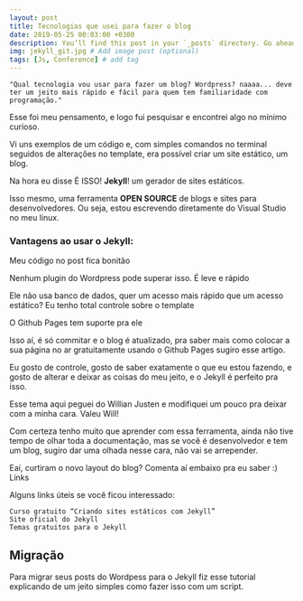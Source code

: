 ```yaml
---
layout: post
title: Tecnologias que usei para fazer o blog
date: 2019-05-25 00:03:00 +0300
description: You’ll find this post in your `_posts` directory. Go ahead and edit it and re-build the site to see your changes. # Add post description (optional)
img: jekyll_git.jpg # Add image post (optional)
tags: [Js, Conference] # add tag
---
```

    "Qual tecnologia vou usar para fazer um blog? Wordpress? naaaa... deve ter um jeito mais rápido e fácil para quem tem familiaridade com programação."

Esse foi meu pensamento, e logo fui pesquisar e encontrei algo no mínimo curioso.

Vi uns exemplos de um código e, com simples comandos no terminal seguidos de alterações no template, era possível criar um site estático, um blog.

Na hora eu disse É ISSO! **Jekyll**! um gerador de sites estáticos.

Isso mesmo, uma ferramenta **OPEN SOURCE** de blogs e sites para desenvolvedores. Ou seja, estou escrevendo diretamente do Visual Studio no meu linux.

### Vantagens ao usar o Jekyll:

Meu código no post fica bonitão

Nenhum plugin do Wordpress pode superar isso.
É leve e rápido

Ele não usa banco de dados, quer um acesso mais rápido que um acesso estático?
Eu tenho total controle sobre o template

O Github Pages tem suporte pra ele

Isso aí, é só commitar e o blog é atualizado, pra saber mais como colocar a sua página no ar gratuitamente usando o Github Pages sugiro esse artigo.

Eu gosto de controle, gosto de saber exatamente o que eu estou fazendo, e gosto de alterar e deixar as coisas do meu jeito, e o Jekyll é perfeito pra isso.



Esse tema aqui peguei do Willian Justen e modifiquei um pouco pra deixar com a minha cara. Valeu Will!

Com certeza tenho muito que aprender com essa ferramenta, ainda não tive tempo de olhar toda a documentação, mas se você é desenvolvedor e tem um blog, sugiro dar uma olhada nesse cara, não vai se arrepender.

Eaí, curtiram o novo layout do blog? Comenta aí embaixo pra eu saber :)
Links

Alguns links úteis se você ficou interessado:

    Curso gratuito “Criando sites estáticos com Jekyll”
    Site oficial do Jekyll
    Temas gratuitos para o Jekyll

## Migração

Para migrar seus posts do Wordpess para o Jekyll fiz esse tutorial explicando de um jeito simples como fazer isso com um script.
